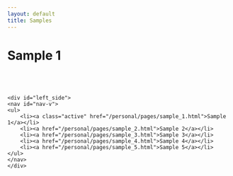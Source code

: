 ```yaml
---
layout: default
title: Samples
---
```

<div id="wrapper">
 
<div id="content_area">
<div id="content_body">
<h1>Sample 1</h1>
<div align="center" style="padding:20px;">
</div>
</div>
</div>

    <div id="left_side">
    <nav id="nav-v">
    <ul>
        <li><a class="active" href="/personal/pages/sample_1.html">Sample 1</a></li>
        <li><a href="/personal/pages/sample_2.html">Sample 2</a></li>
        <li><a href="/personal/pages/sample_3.html">Sample 3</a></li>
        <li><a href="/personal/pages/sample_4.html">Sample 4</a></li>
        <li><a href="/personal/pages/sample_5.html">Sample 5</a></li>
    </ul>
    </nav>
    </div>
</div>
